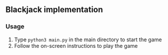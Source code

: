 ## Blackjack implementation

### Usage
1. Type `python3 main.py` in the main directory to start the game
2. Follow the on-screen instructions to play the game
